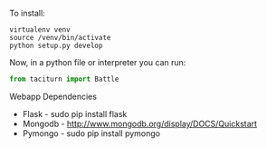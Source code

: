 To install:

```shell
virtualenv venv
source /venv/bin/activate
python setup.py develop
```

Now, in a python file or interpreter you can run:

```python
from taciturn import Battle
```

Webapp Dependencies

* Flask - sudo pip install flask
* Mongodb - http://www.mongodb.org/display/DOCS/Quickstart
* Pymongo - sudo pip install pymongo
